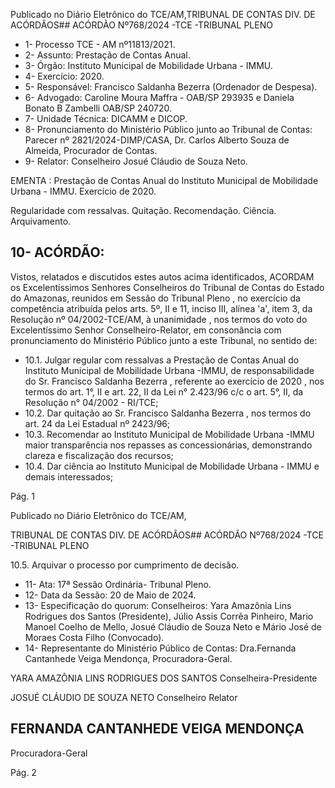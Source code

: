 Publicado  no  Diário  Eletrônico do TCE/AM,TRIBUNAL DE CONTAS DIV. DE ACÓRDÃOS## ACÓRDÃO Nº768/2024 -TCE -TRIBUNAL PLENO

- 1- Processo TCE - AM nº11813/2021.
- 2- Assunto: Prestação de Contas Anual.
- 3- Órgão: Instituto Municipal de Mobilidade Urbana - IMMU.
- 4- Exercício: 2020.
- 5- Responsável: Francisco Saldanha Bezerra (Ordenador de Despesa).
- 6- Advogado: Caroline  Moura  Maffra  -  OAB/SP  293935  e  Daniela  Bonato  B  Zambelli OAB/SP 240720.
- 7- Unidade Técnica: DICAMM e DICOP.
- 8- Pronunciamento  do  Ministério  Público  junto  ao  Tribunal  de  Contas: Parecer  nº 2821/2024-DIMP/CASA, Dr. Carlos Alberto Souza de Almeida, Procurador de Contas.
- 9- Relator: Conselheiro Josué Cláudio de Souza Neto.

EMENTA :  Prestação  de  Contas  Anual  do  Instituto Municipal  de  Mobilidade  Urbana  -  IMMU.  Exercício de 2020.

Regularidade com ressalvas. Quitação. Recomendação. Ciência. Arquivamento.

## 10-  ACÓRDÃO:

Vistos, relatados e discutidos estes autos acima identificados, ACORDAM os Excelentíssimos Senhores Conselheiros do Tribunal de Contas do Estado do Amazonas, reunidos em Sessão do Tribunal Pleno , no exercício da competência atribuída pelos arts. 5º, II e 11, inciso III, alínea 'a', item 3, da Resolução  nº 04/2002-TCE/AM, à unanimidade , nos  termos  do  voto  do  Excelentíssimo  Senhor  Conselheiro-Relator, em consonância com pronunciamento do Ministério Público junto a este Tribunal, no sentido de:

- 10.1. Julgar regular com ressalvas a Prestação de Contas Anual do Instituto Municipal de Mobilidade Urbana -IMMU, de responsabilidade  do Sr.  Francisco  Saldanha  Bezerra ,  referente  ao exercício  de  2020 , nos  termos  do  art.  1°,  II  e  art.  22,  II  da  Lei  n° 2.423/96 c/c o art. 5°, II, da Resolução n° 04/2002 - RI/TCE;
- 10.2. Dar quitação ao Sr. Francisco Saldanha Bezerra , nos termos do art. 24 da Lei Estadual nº 2423/96;
- 10.3. Recomendar ao Instituto Municipal de Mobilidade Urbana -IMMU maior transparência nos repasses as concessionárias, demonstrando clareza e fiscalização dos recursos;
- 10.4. Dar  ciência ao  Instituto  Municipal  de  Mobilidade  Urbana  -  IMMU  e demais interessados;

Pág. 1

Publicado  no  Diário  Eletrônico do TCE/AM,

TRIBUNAL DE CONTAS DIV. DE ACÓRDÃOS## ACÓRDÃO Nº768/2024 -TCE -TRIBUNAL PLENO

10.5. Arquivar o processo por cumprimento de decisão.

- 11-  Ata: 17ª Sessão Ordinária- Tribunal Pleno.
- 12-  Data da Sessão: 20 de Maio de 2024.
- 13-  Especificação  do  quorum: Conselheiros:  Yara  Amazônia  Lins  Rodrigues  dos Santos (Presidente), Júlio Assis Corrêa Pinheiro, Mario Manoel Coelho de Mello, Josué Cláudio de Souza Neto e Mário José de Moraes Costa Filho (Convocado).
- 14-  Representante do Ministério Público de Contas: Dra.Fernanda Cantanhede Veiga Mendonça, Procuradora-Geral.

YARA AMAZÔNIA LINS RODRIGUES DOS SANTOS Conselheira-Presidente

JOSUÉ CLÁUDIO DE SOUZA NETO Conselheiro Relator

## FERNANDA CANTANHEDE VEIGA MENDONÇA

Procuradora-Geral

Pág. 2